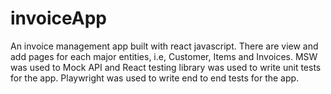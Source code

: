# invoiceApp
An invoice management app built with react javascript. There are view and add pages for each major entities, i.e, Customer, Items and Invoices. MSW was used to Mock API and React testing library was used to write unit tests for the app. Playwright was used to write end to end tests for the app. 
